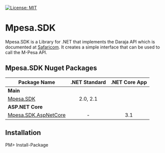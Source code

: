 [![License: MIT](https://img.shields.io/badge/License-MIT-yellow.svg)](LICENSE)
# Mpesa.SDK
Mpesa.SDK is a Library for .NET that implements the Daraja API which is documented at [Safaricom](https://developer.safaricom.co.ke/docs). It creates a simple interface that can be used to call the M-Pesa API.

Mpesa.SDK Nuget Packages
------------------------

| Package Name | .NET Standard | .NET Core App |
| ------------ | :-----------: | :-----------: |
| **Main** |
| [Mpesa.SDK](https://www.nuget.org/packages/Mpesa.SDK) | 2.0, 2.1 |
| **ASP.NET Core** |
| [Mpesa.SDK.AspNetCore](https://www.nuget.org/packages/Mpesa.SDK.AspNetCore) | - | 3.1 |

## Installation
PM> Install-Package 
